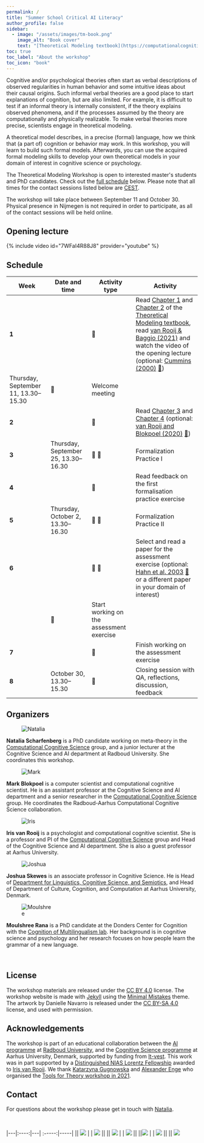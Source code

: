 ```yaml
---
permalink: /
title: "Summer School Critical AI Literacy"
author_profile: false
sidebar:
  - image: "/assets/images/tm-book.png"
    image_alt: "Book cover"
    text: "[Theoretical Modeling textbook](https://computationalcognitivescience.github.io/lovelace) by [Mark Blokpoel](https://markblokpoel.com) and [Iris van Rooij](https://irisvanrooijcogsci.com)"
toc: true
toc_label: "About the workshop"
toc_icon: "book"
---
```


Cognitive and/or psychological theories often start as verbal descriptions of observed regularities in human behavior and some intuitive ideas about their causal origins. Such informal verbal theories are a good place to start explanations of cognition, but are also limited. For example, it is difficult to test if an informal theory is internally consistent, if the theory explains observed phenomena, and if the processes assumed by the theory are computationally and physically realizable. To make verbal theories more precise, scientists engage in theoretical modeling.

A theoretical model describes, in a precise (formal) language, how we think that (a part of) cognition or behavior may work. In this workshop, you will learn to build such formal models. Afterwards, you can use the acquired formal modeling skills to develop your own theoretical models in your domain of interest in cognitive science or psychology.

The Theoretical Modeling Workshop is open to interested master's students and PhD candidates. Check out the [full schedule](#schedule) below. Please note that all times for the contact sessions listed below are [CEST](https://en.wikipedia.org/wiki/Central_European_Summer_Time).

The workshop will take place between September 11 and October 30. Physical presence in Nijmegen is not required in order to participate, as all of the contact sessions will be held online.

## Opening lecture

{% include video id="7WFaI4R88J8" provider="youtube" %}

## Schedule

Week | Date and time | Activity type | Activity 
-----|---------------|---------------|----------
**1**  |  | :book: | Read [Chapter 1](https://computationalcognitivescience.github.io/lovelace/part_i/intro) and [Chapter 2](https://computationalcognitivescience.github.io/lovelace/part_i/foundations) of the [Theoretical Modeling textbook](https://computationalcognitivescience.github.io/lovelace), read [van Rooij & Baggio (2021)](https://journals.sagepub.com/doi/full/10.1177/1745691620970604) and watch the video of the opening lecture (optional: [Cummins (2000)](https://doi.org/10.7551/mitpress/2930.003.0009) [:page_facing_up:](https://www.researchgate.net/profile/Robert-Cummins-4/publication/282926459_%27How_does_it_Work%27_vs_%27What_are_the_Laws%27_Two_Conceptions_of_Psychological_Explanation/links/5fac2471299bf18c5b68d4fe/How-does-it-Work-vs-What-are-the-Laws-Two-Conceptions-of-Psychological-Explanation.pdf))
| Thursday, September 11, 13.30–15.30 | :busts_in_silhouette: | Welcome meeting | 
**2** | | :book: | Read [Chapter 3](https://computationalcognitivescience.github.io/lovelace/part_ii/math) and [Chapter 4](https://computationalcognitivescience.github.io/lovelace/part_ii/subset) (optional: [van Rooij and Blokpoel (2020)](https://doi.org/10.1027/1864-9335/a000428) [:page_facing_up:](https://osf.io/r2zqy/download/))
**3** | Thursday, September 25, 13.30–16.30 | :busts_in_silhouette: :pencil: | Formalization Practice I | 
**4** | | :pencil: | Read feedback on the first formalisation practice exercise | 
**5** | Thursday, October 2, 13.30–16.30 | :busts_in_silhouette: :pencil: | Formalization Practice II | 
**6** | | :book: :pencil: | Select and read a paper for the assessment exercise (optional: [Hahn et al. 2003](https://doi.org/10.1016/S0010-0277(02)00184-1) [:page_facing_up:](https://pcl.sitehost.iu.edu/rgoldsto/courses/concepts/hahnsim.pdf) or a different paper in your domain of interest) |
| | :pencil: | Start working on the assessment exercise |
**7** | | :pencil: | Finish working on the assessment exercise | 
**8** | October 30, 13.30–15.30 | :busts_in_silhouette: | Closing session with QA, reflections, discussion, feedback |



## Organizers

<figure style="width: 80px" class="align-left">
  <img src="{{ site.url }}{{ site.baseurl }}/assets/images/Natalia.webp" alt="Natalia">
</figure>

**Natalia Scharfenberg** is a PhD candidate working on meta-theory in the [Computational Cognitive Science](https://www.ru.nl/en/departments/donders-centre-for-cognition/computational-cognitive-science) group, and a junior lecturer at the Cognitive Science and AI department at Radboud University. She coordinates this workshop.

<figure style="width: 80px" class="align-right">
  <img src="{{ site.url }}{{ site.baseurl }}/assets/images/Mark.webp" alt="Mark">
</figure>

**Mark Blokpoel** is a computer scientist and computational cognitive scientist. He is an assistant professor at the Cognitive Science and AI department and a senior researcher in the [Computational Cognitive Science](https://www.ru.nl/en/departments/donders-centre-for-cognition/computational-cognitive-science) group. He coordinates the Radboud-Aarhus Computational Cognitive Science collaboration.

<figure style="width: 80px" class="align-left">
  <img src="{{ site.url }}{{ site.baseurl }}/assets/images/Iris.webp" alt="Iris">
</figure>

**Iris van Rooij** is a psychologist and computational cognitive scientist. She is a professor and PI of the [Computational Cognitive Science](https://www.ru.nl/en/departments/donders-centre-for-cognition/computational-cognitive-science) group and Head of the Cognitive Science and AI department. She is also a guest professor at Aarhus University.

<figure style="width: 80px" class="align-right">
  <img src="{{ site.url }}{{ site.baseurl }}/assets/images/Josh.jpg" alt="Joshua">
</figure>

**Joshua Skewes** is an associate professor in Cognitive Science. He is Head of [Department for Linguistics, Cognitive Science, and Semiotics](https://cc.au.dk/en/about-the-school/departments/linguistics-cognitive-science-and-semiotics), and Head of Department of Culture, Cognition, and Computation at Aarhus University, Denmark.

<figure style="width: 80px" class="align-left">
  <img src="{{ site.url }}{{ site.baseurl }}/assets/images/Moulshree.jpg" alt="Moulshree">
</figure>

**Moulshree Rana** is a PhD candidate at the Donders Center for Cognition with the [Cognition of Multilingualism lab](https://lemhoferbilingualismlab.wordpress.com). Her background is in cognitive science and psychology and her research focuses on how people learn the grammar of a new language. 

<br>

## License

The workshop materials are released under the [CC BY 4.0](https://creativecommons.org/licenses/by/4.0/) license. The workshop website is made with [Jekyll](https://jekyllrb.com) using the [Minimal Mistakes](https://mmistakes.github.io/minimal-mistakes) theme.  
The artwork by Danielle Navarro is released under the [CC BY-SA 4.0](https://creativecommons.org/licenses/by-sa/4.0/) license, and used with permission.

## Acknowledgements

 The workshop is part of an educational collaboration between the [AI programme](https://www.ru.nl/en/education/bachelors/artificial-intelligence) at [Radboud University](https://www.ru.nl), and the [Cognitive Science programme](https://cc.au.dk/en/about-the-school/subjects/cognitive-science) at Aarhus University, Denmark, supported by funding from [It-vest](https://www.it-vest.dk).
This work was in part supported by a [Distinguished NIAS Lorentz Fellowship](https://nias.knaw.nl/fellowships/distinguished-lorentz-fellowship/) awarded to [Iris van Rooij](https://nias.knaw.nl/fellow/rooij-iris-van).
We thank [Katarzyna Gugnowska](https://www.cbs.mpg.de/person/gugnowska/1843226) and [Alexander Enge](https://www.cbs.mpg.de/person/enge/1843226) who organised the [Tools for Theory workshop in 2021](https://www.cbs.mpg.de/en/tools-for-theory).

## Contact

For questions about the workshop please get in touch with [Natalia](mailto:natalia.scharfenberg@donders.ru.nl).

<br>

|---|:----:|---| :-----:|-----|
|| [![](/workshop/assets/images/ccs.webp)](https://www.ru.nl/en/departments/donders-centre-for-cognition/computational-cognitive-science) | | [![](/workshop/assets/images/Aarhus.png)](https://international.au.dk) ||
|| [![](/workshop/assets/images/ru_logo.svg)](https://www.ru.nl) | |  [![](/workshop/assets/images/donders_logo.svg)](https://www.ru.nl/en/donders-institute) ||
||[![](/workshop/assets/images/logo-NIAS_rood.png)](https://nias.knaw.nl) | | [![](/workshop/assets/images/lorentz.jpg)](https://www.lorentzcenter.nl) ||
|| [![](/workshop/assets/images/it-vest.jpg)](https://www.it-vest.dk)

